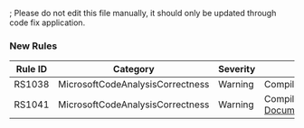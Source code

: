; Please do not edit this file manually, it should only be updated through code fix application.

### New Rules

Rule ID | Category | Severity | Notes
--------|----------|----------|-------
RS1038 | MicrosoftCodeAnalysisCorrectness | Warning | CompilerExtensionStrictApiAnalyzer
RS1041 | MicrosoftCodeAnalysisCorrectness | Warning | CompilerExtensionTargetFrameworkAnalyzer, [Documentation](https://github.com/dotnet/roslyn-analyzers/blob/main/docs/rules/RS1041.md)
